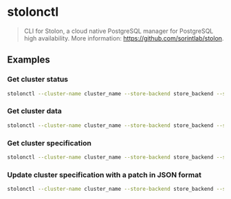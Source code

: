 # stolonctl

> CLI for Stolon, a cloud native PostgreSQL manager for PostgreSQL high availability. More information: <https://github.com/sorintlab/stolon>.

## Examples

### Get cluster status

```bash
stolonctl --cluster-name cluster_name --store-backend store_backend --store-endpoints store_endpoints status
```

### Get cluster data

```bash
stolonctl --cluster-name cluster_name --store-backend store_backend --store-endpoints store_endpoints clusterdata
```

### Get cluster specification

```bash
stolonctl --cluster-name cluster_name --store-backend store_backend --store-endpoints store_endpoints spec
```

### Update cluster specification with a patch in JSON format

```bash
stolonctl --cluster-name cluster_name --store-backend store_backend --store-endpoints store_endpoints update --patch 'cluster_spec'
```
